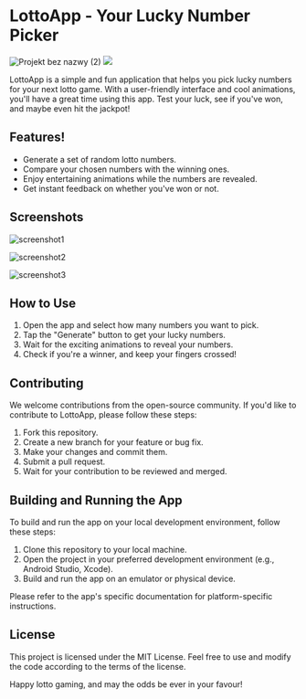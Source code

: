 <h1>LottoApp - Your Lucky Number Picker</h1>

![Projekt bez nazwy (2)](https://github.com/neuropython/mobile_app_dev/assets/128989743/eb47e591-d9ef-4ac2-9802-24daf145059d)
![](https://github.com/mobile_app_dev/app/res/drawable/lotto_gif.gif)


LottoApp is a simple and fun application that helps you pick lucky numbers for your next lotto game. With a user-friendly interface and cool animations, you'll have a great time using this app. Test your luck, see if you've won, and maybe even hit the jackpot!

## Features!

- Generate a set of random lotto numbers.
- Compare your chosen numbers with the winning ones.
- Enjoy entertaining animations while the numbers are revealed.
- Get instant feedback on whether you've won or not.

## Screenshots

![screenshot1](https://github.com/neuropython/mobile_app_dev/assets/128989743/7984829a-dd39-4bb0-91cb-94c6d6b042f1)

![screenshot2](https://github.com/neuropython/mobile_app_dev/assets/128989743/4c36e081-3fc2-4e1f-8ed1-f34581afa909)

![screenshot3](https://github.com/neuropython/mobile_app_dev/assets/128989743/bd522981-90cd-4ceb-9e96-bbbb2fc34d65)


## How to Use

1. Open the app and select how many numbers you want to pick.
2. Tap the "Generate" button to get your lucky numbers.
3. Wait for the exciting animations to reveal your numbers.
4. Check if you're a winner, and keep your fingers crossed!

## Contributing

We welcome contributions from the open-source community. If you'd like to contribute to LottoApp, please follow these steps:

1. Fork this repository.
2. Create a new branch for your feature or bug fix.
3. Make your changes and commit them.
4. Submit a pull request.
5. Wait for your contribution to be reviewed and merged.

## Building and Running the App

To build and run the app on your local development environment, follow these steps:

1. Clone this repository to your local machine.
2. Open the project in your preferred development environment (e.g., Android Studio, Xcode).
3. Build and run the app on an emulator or physical device.

Please refer to the app's specific documentation for platform-specific instructions.

## License

This project is licensed under the MIT License. Feel free to use and modify the code according to the terms of the license.

Happy lotto gaming, and may the odds be ever in your favour!
